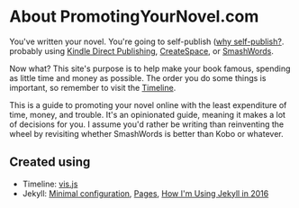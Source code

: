 # About PromotingYourNovel.com

You've written your novel. 
You're going to self-publish ([why self-publish?](./faq.md#why-self-publish).
probably using [Kindle Direct Publishing](https://kdp.amazon.com), [CreateSpace](https://www.createspace.com), or [SmashWords](https://www.smashwords.com).

Now what? This site's purpose is to help make your book famous, spending as little time and money as possible. The order you do some things is important, so remember to visit the [Timeline](./timeline.md).


This is a guide to promoting your novel online with the least expenditure of time, money, and trouble. 
It's an opinionated guide, meaning it makes a lot of decisions for you. I assume you'd rather be
writing than reinventing the wheel by revisiting whether SmashWords is better than Kobo or whatever.


## Created using

* Timeline: [vis.js](http://visjs.org/docs/timeline/)
* Jekyll: [Minimal configuration](https://mmistakes.github.io/minimal-mistakes/docs/configuration/), [Pages](https://jekyllrb.com/docs/pages/), [How I'm Using Jekyll in 2016](https://mademistakes.com/articles/using-jekyll-2016/)
